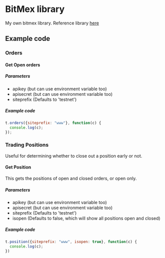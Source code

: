 # BitMex library

My own bitmex library. Reference library [here](https://github.com/BitMEX/api-connectors/blob/master/official-http/node-request/index.js)

## Example code

### Orders

#### Get Open orders

##### Parameters

* apikey (but can use environment variable too)
* apisecret (but can use environment variable too)
* siteprefix (Defaults to 'testnet')

##### Example code

```javascript
t.orders({siteprefix: "www"}, function(c) {
  console.log(c);
});
```

### Trading Positions

Useful for determining whether to close out a position early or not.

#### Get Position

This gets the positions of open and closed orders, or open only.

##### Parameters

* apikey (but can use environment variable too)
* apisecret (but can use environment variable too)
* siteprefix (Defaults to 'testnet')
* isopen (Defaults to false, which will show all positions open and closed)

##### Example code

```javascript
t.position({siteprefix: "www", isopen: true}, function(c) {
  console.log(c);
})
```
